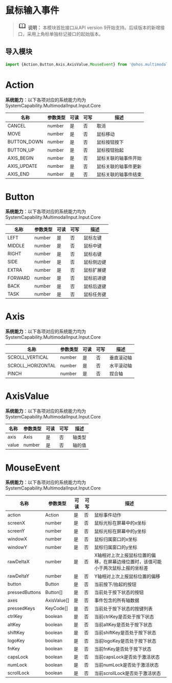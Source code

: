 # 鼠标输入事件


> ![icon-note.gif](public_sys-resources/icon-note.gif) **说明：**
> 本模块首批接口从API version 9开始支持。后续版本的新增接口，采用上角标单独标记接口的起始版本。

## 导入模块

```ts
import {Action,Button,Axis,AxisValue,MouseEvent} from '@ohos.multimodalInput.mouseEvent';
```

# Action

**系统能力**：以下各项对应的系统能力均为SystemCapability.MultimodalInput.Input.Core

| 名称 | 参数类型 | 可读 | 可写 | 描述 |
| -------- | -------- | -------- | -------- | -------- |
| CANCEL | number | 是 | 否 | 取消 |
| MOVE | number | 是 | 否 | 鼠标移动 |
| BUTTON_DOWN | number | 是 | 否 | 鼠标按钮按下 |
| BUTTON_UP | number | 是 | 否 | 鼠标按钮抬起 |
| AXIS_BEGIN | number | 是 | 否 | 鼠标关联的轴事件开始 |
| AXIS_UPDATE | number | 是 | 否 | 鼠标关联的轴事件更新 |
| AXIS_END | number | 是 | 否 | 鼠标关联的轴事件结束 |


# Button

**系统能力**：以下各项对应的系统能力均为SystemCapability.MultimodalInput.Input.Core

| 名称 | 参数类型 | 可读 | 可写 | 描述 |
| -------- | -------- | -------- | -------- | -------- |
| LEFT | number | 是 | 否 | 鼠标左键 |
| MIDDLE | number | 是 | 否 | 鼠标中键 |
| RIGHT | number | 是 | 否 | 鼠标右键 |
| SIDE | number | 是 | 否 | 鼠标侧边键 |
| EXTRA | number | 是 | 否 | 鼠标扩展键 |
| FORWARD | number | 是 | 否 | 鼠标前进键 |
| BACK | number | 是 | 否 | 鼠标后退键 |
| TASK | number | 是 | 否 | 鼠标任务键 |

# Axis

**系统能力**：以下各项对应的系统能力均为SystemCapability.MultimodalInput.Input.Core

| 名称 | 参数类型 | 可读 | 可写 | 描述 |
| -------- | -------- | -------- | -------- | -------- |
| SCROLL_VERTICAL | number | 是 | 否 | 垂直滚动轴 |
| SCROLL_HORIZONTAL | number | 是 | 否 | 水平滚动轴 |
| PINCH | number | 是 | 否 | 捏合轴 |


# AxisValue

**系统能力**：以下各项对应的系统能力均为SystemCapability.MultimodalInput.Input.Core

| 名称 | 参数类型 | 可读 | 可写 | 描述 |
| -------- | -------- | -------- | -------- | -------- |
| axis | Axis | 是 | 否 | 轴类型 |
| value | number | 是 | 否 | 轴的值 |


# MouseEvent

**系统能力**：以下各项对应的系统能力均为SystemCapability.MultimodalInput.Input.Core

| 名称 | 参数类型 | 可读 | 可写 | 描述 |
| -------- | -------- | -------- | -------- | -------- |
| action | Action | 是 | 否 | 鼠标事件动作 |
| screenX | number | 是 | 否 | 鼠标光标在屏幕中的x坐标 |
| screenY | number | 是 | 否 | 鼠标光标在屏幕中的y坐标 |
| windowX | number | 是 | 否 | 鼠标归属窗口的x坐标 |
| windowY | number | 是 | 否 | 鼠标归属窗口的y坐标 |
| rawDeltaX | number | 是 | 否 | X轴相对上次上报鼠标位置的偏移，在屏幕边缘位置时，该值可能小于两次鼠标上报的坐标差 |
| rawDeltaY | number | 是 | 否 | Y轴相对上次上报鼠标位置的偏移 |
| button | Button | 是 | 否 | 当前按下/抬起的按钮 |
| pressedButtons | Button[] | 是 | 否 | 当前处于按下状态的按钮 |
| axes | AxisValue[] | 是 | 否 | 事件包含的所有轴数据 |
| pressedKeys | KeyCode[] | 是 | 否 | 当前处于按下状态的按键列表 |
| ctrlKey | boolean | 是 | 否 | 当前ctrlKey是否处于按下状态 |
| altKey | boolean | 是 | 否 | 当前altKey是否处于按下状态 |
| shiftKey | boolean | 是 | 否 | 当前shiftKey是否处于按下状态 |
| logoKey | boolean | 是 | 否 | 当前logoKey是否处于按下状态 |
| fnKey | boolean | 是 | 否 | 当前fnKey是否处于按下状态 |
| capsLock | boolean | 是 | 否 | 当前capsLock是否处于激活状态 |
| numLock | boolean | 是 | 否 | 当前numLock是否处于激活状态 |
| scrollLock | boolean | 是 | 否 | 当前scrollLock是否处于激活状态 |

